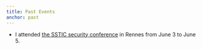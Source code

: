 ```yaml
---
title: Past Events
anchor: past
---
```


* I attended
  [the SSTIC security conference](https://www.sstic.org/)
  in Rennes from June 3 to June 5.

